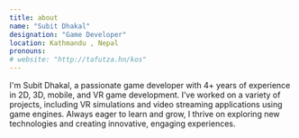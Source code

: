 ```yaml
---
title: about
name: "Subit Dhakal"
designation: "Game Developer"
location: Kathmandu , Nepal
pronouns: 
# website: "http://tafutza.hn/kos"
---
```


I'm Subit Dhakal, a passionate game developer with 4+ years of experience in 2D, 3D, mobile, and VR game development. I’ve worked on a variety of projects, including VR simulations and video streaming applications using game engines. Always eager to learn and grow, I thrive on exploring new technologies and creating innovative, engaging experiences.

